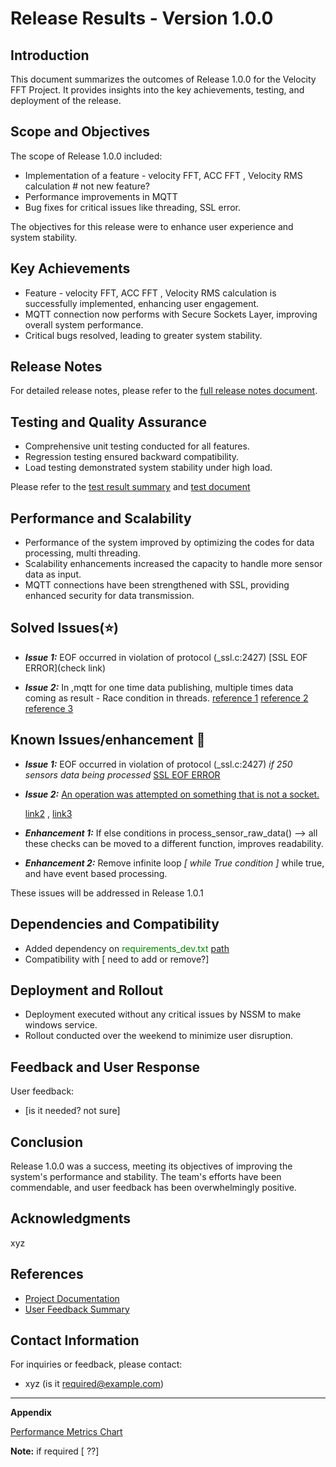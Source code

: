 # Release Results - Version 1.0.0

## Introduction
This document summarizes the outcomes of Release 1.0.0 for the Velocity FFT Project.
It provides insights into the key achievements, testing, and deployment of the release.

## Scope and Objectives
The scope of Release 1.0.0 included:
- Implementation of a feature - velocity FFT, ACC FFT , Velocity RMS calculation  # not new feature? 
- Performance improvements in MQTT
- Bug fixes for critical issues like threading, SSL error.

The objectives for this release were to enhance user experience and system stability.


## Key Achievements
- Feature - velocity FFT, ACC FFT , Velocity RMS calculation is successfully implemented, enhancing user engagement.
- MQTT connection now performs with Secure Sockets Layer, improving overall system performance.
- Critical bugs resolved, leading to greater system stability.

## Release Notes
For detailed release notes, please refer to the [full release notes document](https://github.com/VegamSolutions/Vegam_Analytics/blob/updated_dir_analytics/RELEASE.md).

## Testing and Quality Assurance
- Comprehensive unit testing conducted for all features.
- Regression testing ensured backward compatibility.
- Load testing demonstrated system stability under high load.

Please refer to the [test result summary](https://aureoleinc.sharepoint.com/:x:/r/sites/analytics/_layouts/15/doc2.aspx?sourcedoc=%7BDF8054BC-47BE-4FA7-ADC5-DE3F44F045FD%7D&file=Test_Result_Summary.xlsx&action=default&mobileredirect=true&DefaultItemOpen=1&web=1&clickparams=eyJBcHBOYW1lIjoiVGVhbXMtRGVza3RvcCIsIkFwcFZlcnNpb24iOiIyNy8yMzA5MjkxMTIwNyIsIkhhc0ZlZGVyYXRlZFVzZXIiOmZhbHNlfQ%3D%3D) 
and [test document](https://aureoleinc.sharepoint.com/:w:/r/sites/analytics/_layouts/15/Doc.aspx?sourcedoc=%7BA61BD963-3B85-46E1-9631-D94A24A319C5%7D&file=test_cases_V_FFT_release.docx&action=default&mobileredirect=true)

## Performance and Scalability
- Performance of the system improved by optimizing the codes for data processing, multi threading.
- Scalability enhancements increased the capacity to handle more sensor data as input.
- MQTT connections have been strengthened with SSL, providing enhanced security for data transmission.


## Solved Issues(⭐)
- **_Issue 1:_** EOF occurred in violation of protocol (_ssl.c:2427) [SSL EOF ERROR](check link)

- **_Issue 2:_** In ,mqtt for one time data publishing, multiple times data coming as result - Race condition in threads. 
  [reference 1](https://superfastpython.com/thread-condition/)
  [reference 2](https://medium.com/@shashikantrbl123/understanding-condition-variables-in-python-for-thread-synchronization-329a166dfc9e)
  [reference 3](https://medium.com/@cipiklevis/how-to-resolve-a-race-conditions-in-python-5ac7fdd9285c)
  

## Known Issues/enhancement 🐛
- **_Issue 1:_** EOF occurred in violation of protocol (_ssl.c:2427) _if 250 sensors data being processed_ [SSL EOF ERROR](https://github.com/eclipse/paho.mqtt.python/issues/637)

- **_Issue 2:_** [An operation was attempted on something that is not a socket.](https://groups.google.com/g/rabbitmq-users/c/Ba1OiwyJ1IM)
   
   [link2](https://github.com/paramiko/paramiko/issues/512) , [link3](https://stackoverflow.com/questions/35889267/an-operation-was-attempted-on-something-that-is-not-a-socket-tried-fixing-a-lot)
- **_Enhancement 1:_** If else conditions in process_sensor_raw_data() -->  all these checks can be moved to a different function, improves readability.
- **_Enhancement 2:_** Remove infinite loop _[ while True condition ]_ while true, and have event based processing.



These issues will be addressed in Release 1.0.1

## Dependencies and Compatibility
- Added dependency on <span style="color:green;">requirements_dev.txt</span> [path](Software/src/requirements_dev.txt)
- Compatibility with [ need to add or remove?]

## Deployment and Rollout
- Deployment executed without any critical issues by NSSM to make windows service.
- Rollout conducted over the weekend to minimize user disruption.

## Feedback and User Response
User feedback:
- [is it needed? not sure]
## Conclusion
Release 1.0.0 was a success, meeting its objectives of improving the system's performance and stability. The team's efforts have been commendable, and user feedback has been overwhelmingly positive.

## Acknowledgments
xyz

## References
- [Project Documentation](link-to-project-docs.md)
- [User Feedback Summary](link-to-user-feedback.md)

## Contact Information
For inquiries or feedback, please contact:
- xyz (is it required@example.com)

---

**Appendix**

[Performance Metrics Chart](link-to-performance-chart.png)

**Note:** if required [ ??]
